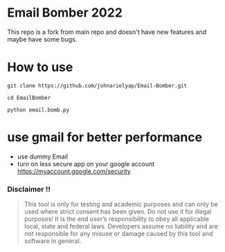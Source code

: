 # Email Bomber 2022

This repo is a fork from main repo and doesn't have new features and maybe have some bugs.


# How to use
```
git clone https://github.com/johnarielyap/Email-Bomber.git
```

```
cd EmailBomber
```

```
python email.bomb.py
```

# use gmail for better performance
- use dummy Email
- turn on less secure app on your google account https://myaccount.google.com/security


### Disclaimer !!

> This tool is only for testing and academic purposes and can only be used where strict consent has been given. Do not use it for
> illegal purposes! It is the end user’s responsibility to obey all applicable local, state and federal laws. Developers assume no
> liability and are not responsible for any misuse or damage caused by this tool and software in general.
